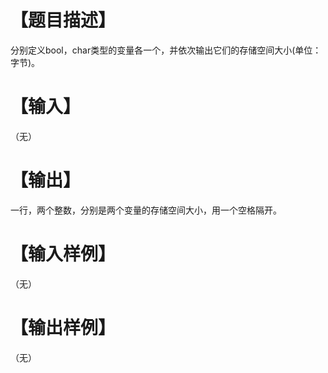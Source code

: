 # 【题目描述】
分别定义bool，char类型的变量各一个，并依次输出它们的存储空间大小(单位：字节)。

# 【输入】
（无）

# 【输出】
一行，两个整数，分别是两个变量的存储空间大小，用一个空格隔开。

# 【输入样例】
（无）

# 【输出样例】
（无）